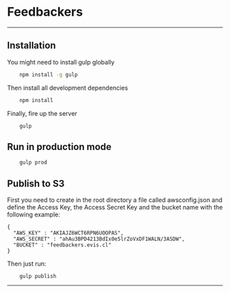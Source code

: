 Feedbackers
===========

--------


Installation
------------


You might need to install gulp globally

```sh
    npm install -g gulp
```

Then install all development dependencies

```sh
    npm install
```

Finally, fire up the server

```
    gulp
```


Run in production mode
----------------------

```
    gulp prod
```


Publish to S3
-------------

First you need to create in the root directory a file called awsconfig.json and define the Access Key, the Access Secret Key and the bucket name with the following example:

```
{
  "AWS_KEY" : "AKIAJZ6WCT6RPN6UOOPAS",
  "AWS_SECRET" : "ahAu3BPD4213BdIx0e5lrZoVxDF1WALN/3ASDW",
  "BUCKET" : "feedbackers.evis.cl"
}
```

Then just run:


```
    gulp publish
```

--------------

